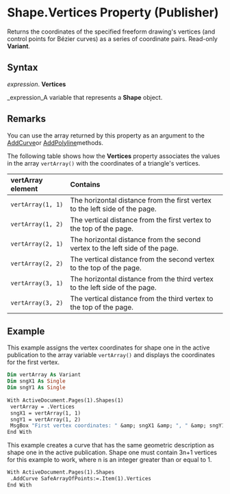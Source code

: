 
# Shape.Vertices Property (Publisher)

Returns the coordinates of the specified freeform drawing's vertices (and control points for Bézier curves) as a series of coordinate pairs. Read-only  **Variant**.


## Syntax

 _expression_. **Vertices**

 _expression_A variable that represents a  **Shape** object.


## Remarks

You can use the array returned by this property as an argument to the  [AddCurve](888a35cb-190d-4058-e0d7-a848d77ba920.md)or  [AddPolyline](d49fb2bc-4df5-fff8-c741-2c0d35413fc5.md)methods.

The following table shows how the  **Vertices** property associates the values in the array `vertArray()` with the coordinates of a triangle's vertices.



|**vertArray element**|**Contains**|
|:-----|:-----|
| `vertArray(1, 1)`|The horizontal distance from the first vertex to the left side of the page.|
| `vertArray(1, 2)`|The vertical distance from the first vertex to the top of the page.|
| `vertArray(2, 1)`|The horizontal distance from the second vertex to the left side of the page.|
| `vertArray(2, 2)`|The vertical distance from the second vertex to the top of the page.|
| `vertArray(3, 1)`|The horizontal distance from the third vertex to the left side of the page.|
| `vertArray(3, 2)`|The vertical distance from the third vertex to the top of the page.|

## Example

This example assigns the vertex coordinates for shape one in the active publication to the array variable  `vertArray()` and displays the coordinates for the first vertex.


```vb
Dim vertArray As Variant 
Dim sngX1 As Single 
Dim sngY1 As Single 
 
With ActiveDocument.Pages(1).Shapes(1) 
 vertArray = .Vertices 
 sngX1 = vertArray(1, 1) 
 sngY1 = vertArray(1, 2) 
 MsgBox "First vertex coordinates: " &amp; sngX1 &amp; ", " &amp; sngY1 
End With
```

This example creates a curve that has the same geometric description as shape one in the active publication. Shape one must contain 3n+1 vertices for this example to work, where n is an integer greater than or equal to 1.




```vb
With ActiveDocument.Pages(1).Shapes 
 .AddCurve SafeArrayOfPoints:=.Item(1).Vertices 
End With 

```

